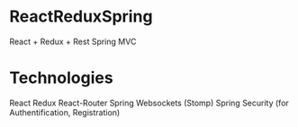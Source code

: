# ReactReduxSpring
React + Redux + Rest Spring MVC
# Technologies
React
Redux
React-Router
Spring
Websockets (Stomp)
Spring Security (for Authentification, Registration)
